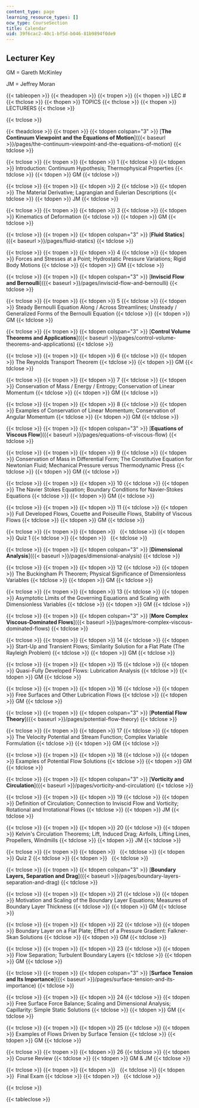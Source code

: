 ```yaml
---
content_type: page
learning_resource_types: []
ocw_type: CourseSection
title: Calendar
uid: 39f6cac2-40c1-bf5d-b046-81b9894f0de9
---
```


Lecturer Key
------------

GM = Gareth McKinley

JM = Jeffrey Moran

{{< tableopen >}}
{{< theadopen >}}
{{< tropen >}}
{{< thopen >}}
LEC #
{{< thclose >}}
{{< thopen >}}
TOPICS
{{< thclose >}}
{{< thopen >}}
LECTURERS
{{< thclose >}}

{{< trclose >}}

{{< theadclose >}}
{{< tropen >}}
{{< tdopen colspan="3" >}}
[**The Continuum Viewpoint and the Equations of Motion**]({{< baseurl >}}/pages/the-continuum-viewpoint-and-the-equations-of-motion)
{{< tdclose >}}

{{< trclose >}}
{{< tropen >}}
{{< tdopen >}}
1
{{< tdclose >}}
{{< tdopen >}}
Introduction: Continuum Hypothesis; Thermophysical Properties
{{< tdclose >}}
{{< tdopen >}}
GM
{{< tdclose >}}

{{< trclose >}}
{{< tropen >}}
{{< tdopen >}}
2
{{< tdclose >}}
{{< tdopen >}}
The Material Derivative; Lagrangian and Eulerian Descriptions
{{< tdclose >}}
{{< tdopen >}}
JM
{{< tdclose >}}

{{< trclose >}}
{{< tropen >}}
{{< tdopen >}}
3
{{< tdclose >}}
{{< tdopen >}}
Kinematics of Deformation
{{< tdclose >}}
{{< tdopen >}}
GM
{{< tdclose >}}

{{< trclose >}}
{{< tropen >}}
{{< tdopen colspan="3" >}}
[**Fluid Statics**]({{< baseurl >}}/pages/fluid-statics)
{{< tdclose >}}

{{< trclose >}}
{{< tropen >}}
{{< tdopen >}}
4
{{< tdclose >}}
{{< tdopen >}}
Forces and Stresses at a Point; Hydrostatic Pressure Variations; Rigid Body Motions
{{< tdclose >}}
{{< tdopen >}}
GM
{{< tdclose >}}

{{< trclose >}}
{{< tropen >}}
{{< tdopen colspan="3" >}}
[**Inviscid Flow and Bernoulli**]({{< baseurl >}}/pages/inviscid-flow-and-bernoulli)
{{< tdclose >}}

{{< trclose >}}
{{< tropen >}}
{{< tdopen >}}
5
{{< tdclose >}}
{{< tdopen >}}
Steady Bernoulli Equation Along / Across Streamlines; Unsteady / Generalized Forms of the Bernoulli Equation
{{< tdclose >}}
{{< tdopen >}}
GM
{{< tdclose >}}

{{< trclose >}}
{{< tropen >}}
{{< tdopen colspan="3" >}}
[**Control Volume Theorems and Applications**]({{< baseurl >}}/pages/control-volume-theorems-and-applications)
{{< tdclose >}}

{{< trclose >}}
{{< tropen >}}
{{< tdopen >}}
6
{{< tdclose >}}
{{< tdopen >}}
The Reynolds Transport Theorem
{{< tdclose >}}
{{< tdopen >}}
GM
{{< tdclose >}}

{{< trclose >}}
{{< tropen >}}
{{< tdopen >}}
7
{{< tdclose >}}
{{< tdopen >}}
Conservation of Mass / Energy / Entropy; Conservation of Linear Momentum
{{< tdclose >}}
{{< tdopen >}}
GM
{{< tdclose >}}

{{< trclose >}}
{{< tropen >}}
{{< tdopen >}}
8
{{< tdclose >}}
{{< tdopen >}}
Examples of Conservation of Linear Momentum; Conservation of Angular Momentum
{{< tdclose >}}
{{< tdopen >}}
GM
{{< tdclose >}}

{{< trclose >}}
{{< tropen >}}
{{< tdopen colspan="3" >}}
[**Equations of Viscous Flow**]({{< baseurl >}}/pages/equations-of-viscous-flow)
{{< tdclose >}}

{{< trclose >}}
{{< tropen >}}
{{< tdopen >}}
9
{{< tdclose >}}
{{< tdopen >}}
Conservation of Mass in Differential Form; The Constitutive Equation for Newtonian Fluid; Mechanical Pressure versus Thermodynamic Press
{{< tdclose >}}
{{< tdopen >}}
GM
{{< tdclose >}}

{{< trclose >}}
{{< tropen >}}
{{< tdopen >}}
10
{{< tdclose >}}
{{< tdopen >}}
The Navier Stokes Equation; Boundary Conditions for Navier-Stokes Equations
{{< tdclose >}}
{{< tdopen >}}
GM
{{< tdclose >}}

{{< trclose >}}
{{< tropen >}}
{{< tdopen >}}
11
{{< tdclose >}}
{{< tdopen >}}
Full Developed Flows, Couette and Poiseuille Flows, Stability of Viscous Flows
{{< tdclose >}}
{{< tdopen >}}
GM
{{< tdclose >}}

{{< trclose >}}
{{< tropen >}}
{{< tdopen >}}
 
{{< tdclose >}}
{{< tdopen >}}
Quiz 1
{{< tdclose >}}
{{< tdopen >}}
 
{{< tdclose >}}

{{< trclose >}}
{{< tropen >}}
{{< tdopen colspan="3" >}}
[**Dimensional Analysis**]({{< baseurl >}}/pages/dimensional-analysis)
{{< tdclose >}}

{{< trclose >}}
{{< tropen >}}
{{< tdopen >}}
12
{{< tdclose >}}
{{< tdopen >}}
The Buckingham Pi Theorem; Physical Significance of Dimensionless Variables
{{< tdclose >}}
{{< tdopen >}}
GM
{{< tdclose >}}

{{< trclose >}}
{{< tropen >}}
{{< tdopen >}}
13
{{< tdclose >}}
{{< tdopen >}}
Asymptotic Limits of the Governing Equations and Scaling with Dimensionless Variables
{{< tdclose >}}
{{< tdopen >}}
GM
{{< tdclose >}}

{{< trclose >}}
{{< tropen >}}
{{< tdopen colspan="3" >}}
[**More Complex Viscous-Dominated Flows**]({{< baseurl >}}/pages/more-complex-viscous-dominated-flows)
{{< tdclose >}}

{{< trclose >}}
{{< tropen >}}
{{< tdopen >}}
14
{{< tdclose >}}
{{< tdopen >}}
Start-Up and Transient Flows; Similarity Solution for a Flat Plate (The Rayleigh Problem)
{{< tdclose >}}
{{< tdopen >}}
GM
{{< tdclose >}}

{{< trclose >}}
{{< tropen >}}
{{< tdopen >}}
15
{{< tdclose >}}
{{< tdopen >}}
Quasi-Fully Developed Flows: Lubrication Analysis
{{< tdclose >}}
{{< tdopen >}}
GM
{{< tdclose >}}

{{< trclose >}}
{{< tropen >}}
{{< tdopen >}}
16
{{< tdclose >}}
{{< tdopen >}}
Free Surfaces and Other Lubrication Flows
{{< tdclose >}}
{{< tdopen >}}
GM
{{< tdclose >}}

{{< trclose >}}
{{< tropen >}}
{{< tdopen colspan="3" >}}
[**Potential Flow Theory**]({{< baseurl >}}/pages/potential-flow-theory)
{{< tdclose >}}

{{< trclose >}}
{{< tropen >}}
{{< tdopen >}}
17
{{< tdclose >}}
{{< tdopen >}}
The Velocity Potential and Stream Function; Complex Variable Formulation
{{< tdclose >}}
{{< tdopen >}}
GM
{{< tdclose >}}

{{< trclose >}}
{{< tropen >}}
{{< tdopen >}}
18
{{< tdclose >}}
{{< tdopen >}}
Examples of Potential Flow Solutions
{{< tdclose >}}
{{< tdopen >}}
GM
{{< tdclose >}}

{{< trclose >}}
{{< tropen >}}
{{< tdopen colspan="3" >}}
[**Vorticity and Circulation**]({{< baseurl >}}/pages/vorticity-and-circulation)
{{< tdclose >}}

{{< trclose >}}
{{< tropen >}}
{{< tdopen >}}
19
{{< tdclose >}}
{{< tdopen >}}
Definition of Circulation; Connection to Inviscid Flow and Vorticity; Rotational and Irrotational Flows
{{< tdclose >}}
{{< tdopen >}}
JM
{{< tdclose >}}

{{< trclose >}}
{{< tropen >}}
{{< tdopen >}}
20
{{< tdclose >}}
{{< tdopen >}}
Kelvin's Circulation Theorems; Lift, Induced Drag; Airfoils, Lifting Lines, Propellers, Windmills
{{< tdclose >}}
{{< tdopen >}}
JM
{{< tdclose >}}

{{< trclose >}}
{{< tropen >}}
{{< tdopen >}}
 
{{< tdclose >}}
{{< tdopen >}}
Quiz 2
{{< tdclose >}}
{{< tdopen >}}
 
{{< tdclose >}}

{{< trclose >}}
{{< tropen >}}
{{< tdopen colspan="3" >}}
[**Boundary Layers, Separation and Drag**]({{< baseurl >}}/pages/boundary-layers-separation-and-drag)
{{< tdclose >}}

{{< trclose >}}
{{< tropen >}}
{{< tdopen >}}
21
{{< tdclose >}}
{{< tdopen >}}
Motivation and Scaling of the Boundary Layer Equations; Measures of Boundary Layer Thickness
{{< tdclose >}}
{{< tdopen >}}
GM
{{< tdclose >}}

{{< trclose >}}
{{< tropen >}}
{{< tdopen >}}
22
{{< tdclose >}}
{{< tdopen >}}
Boundary Layer on a Flat Plate; Effect of a Pressure Gradient: Falkner-Skan Solutions
{{< tdclose >}}
{{< tdopen >}}
GM
{{< tdclose >}}

{{< trclose >}}
{{< tropen >}}
{{< tdopen >}}
23
{{< tdclose >}}
{{< tdopen >}}
Flow Separation; Turbulent Boundary Layers
{{< tdclose >}}
{{< tdopen >}}
GM
{{< tdclose >}}

{{< trclose >}}
{{< tropen >}}
{{< tdopen colspan="3" >}}
[**Surface Tension and Its Importance**]({{< baseurl >}}/pages/surface-tension-and-its-importance)
{{< tdclose >}}

{{< trclose >}}
{{< tropen >}}
{{< tdopen >}}
24
{{< tdclose >}}
{{< tdopen >}}
Free Surface Force Balance; Scaling and Dimensional Analysis; Capillarity: Simple Static Solutions
{{< tdclose >}}
{{< tdopen >}}
GM
{{< tdclose >}}

{{< trclose >}}
{{< tropen >}}
{{< tdopen >}}
25
{{< tdclose >}}
{{< tdopen >}}
Examples of Flows Driven by Surface Tension
{{< tdclose >}}
{{< tdopen >}}
GM
{{< tdclose >}}

{{< trclose >}}
{{< tropen >}}
{{< tdopen >}}
26
{{< tdclose >}}
{{< tdopen >}}
Course Review
{{< tdclose >}}
{{< tdopen >}}
GM & JM
{{< tdclose >}}

{{< trclose >}}
{{< tropen >}}
{{< tdopen >}}
 
{{< tdclose >}}
{{< tdopen >}}
 Final Exam
{{< tdclose >}}
{{< tdopen >}}
 
{{< tdclose >}}

{{< trclose >}}

{{< tableclose >}}